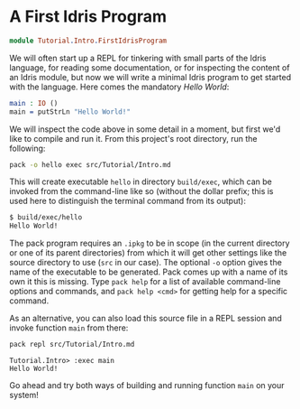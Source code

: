 # A First Idris Program

```idris
module Tutorial.Intro.FirstIdrisProgram
```

We will often start up a REPL for tinkering with small parts of the Idris language, for reading some documentation, or for inspecting the content of an Idris module, but now we will write a minimal Idris program to get started with the language. Here comes the mandatory *Hello World*:

```idris
main : IO ()
main = putStrLn "Hello World!"
```

We will inspect the code above in some detail in a moment, but first we'd like to compile and run it. From this project's root directory, run the following:

```sh
pack -o hello exec src/Tutorial/Intro.md
```

This will create executable `hello` in directory `build/exec`, which can be invoked from the command-line like so (without the dollar prefix; this is used here to distinguish the terminal command from its output):

```sh
$ build/exec/hello
Hello World!
```

The pack program requires an `.ipkg` to be in scope (in the current directory or one of its parent directories) from which it will get other settings like the source directory to use (`src` in our case). The optional `-o` option gives the name of the executable to be generated. Pack comes up with a name of its own it this is missing. Type `pack help` for a list of available command-line options and commands, and `pack help <cmd>` for getting help for a specific command.

As an alternative, you can also load this source file in a REPL session and invoke function `main` from there:

```sh
pack repl src/Tutorial/Intro.md
```

```repl
Tutorial.Intro> :exec main
Hello World!
```

Go ahead and try both ways of building and running function `main` on your system!

<!-- vi: filetype=idris2:syntax=markdown
-->
